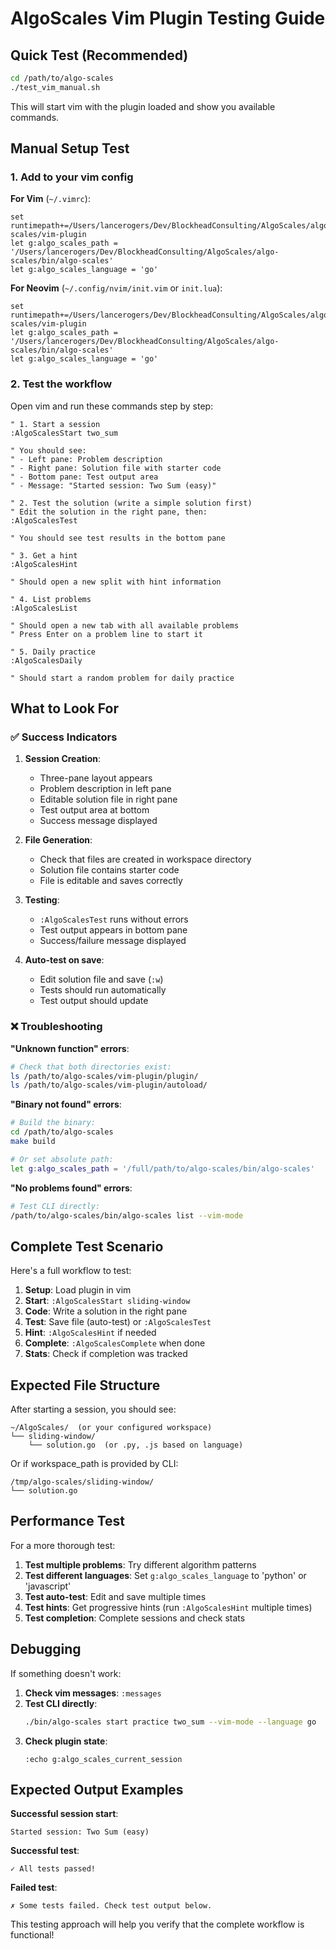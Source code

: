 # AlgoScales Vim Plugin Testing Guide

## Quick Test (Recommended)

```bash
cd /path/to/algo-scales
./test_vim_manual.sh
```

This will start vim with the plugin loaded and show you available commands.

## Manual Setup Test

### 1. Add to your vim config

**For Vim** (`~/.vimrc`):
```vim
set runtimepath+=/Users/lancerogers/Dev/BlockheadConsulting/AlgoScales/algo-scales/vim-plugin
let g:algo_scales_path = '/Users/lancerogers/Dev/BlockheadConsulting/AlgoScales/algo-scales/bin/algo-scales'
let g:algo_scales_language = 'go'
```

**For Neovim** (`~/.config/nvim/init.vim` or `init.lua`):
```vim
set runtimepath+=/Users/lancerogers/Dev/BlockheadConsulting/AlgoScales/algo-scales/vim-plugin
let g:algo_scales_path = '/Users/lancerogers/Dev/BlockheadConsulting/AlgoScales/algo-scales/bin/algo-scales'
let g:algo_scales_language = 'go'
```

### 2. Test the workflow

Open vim and run these commands step by step:

```vim
" 1. Start a session
:AlgoScalesStart two_sum

" You should see:
" - Left pane: Problem description
" - Right pane: Solution file with starter code
" - Bottom pane: Test output area
" - Message: "Started session: Two Sum (easy)"
```

```vim
" 2. Test the solution (write a simple solution first)
" Edit the solution in the right pane, then:
:AlgoScalesTest

" You should see test results in the bottom pane
```

```vim
" 3. Get a hint
:AlgoScalesHint

" Should open a new split with hint information
```

```vim
" 4. List problems
:AlgoScalesList

" Should open a new tab with all available problems
" Press Enter on a problem line to start it
```

```vim
" 5. Daily practice
:AlgoScalesDaily

" Should start a random problem for daily practice
```

## What to Look For

### ✅ Success Indicators

1. **Session Creation**:
   - Three-pane layout appears
   - Problem description in left pane
   - Editable solution file in right pane
   - Test output area at bottom
   - Success message displayed

2. **File Generation**:
   - Check that files are created in workspace directory
   - Solution file contains starter code
   - File is editable and saves correctly

3. **Testing**:
   - `:AlgoScalesTest` runs without errors
   - Test output appears in bottom pane
   - Success/failure message displayed

4. **Auto-test on save**:
   - Edit solution file and save (`:w`)
   - Tests should run automatically
   - Test output should update

### ❌ Troubleshooting

**"Unknown function" errors**:
```bash
# Check that both directories exist:
ls /path/to/algo-scales/vim-plugin/plugin/
ls /path/to/algo-scales/vim-plugin/autoload/
```

**"Binary not found" errors**:
```bash
# Build the binary:
cd /path/to/algo-scales
make build

# Or set absolute path:
let g:algo_scales_path = '/full/path/to/algo-scales/bin/algo-scales'
```

**"No problems found" errors**:
```bash
# Test CLI directly:
/path/to/algo-scales/bin/algo-scales list --vim-mode
```

## Complete Test Scenario

Here's a full workflow to test:

1. **Setup**: Load plugin in vim
2. **Start**: `:AlgoScalesStart sliding-window` 
3. **Code**: Write a solution in the right pane
4. **Test**: Save file (auto-test) or `:AlgoScalesTest`
5. **Hint**: `:AlgoScalesHint` if needed
6. **Complete**: `:AlgoScalesComplete` when done
7. **Stats**: Check if completion was tracked

## Expected File Structure

After starting a session, you should see:

```
~/AlgoScales/  (or your configured workspace)
└── sliding-window/
    └── solution.go  (or .py, .js based on language)
```

Or if workspace_path is provided by CLI:
```
/tmp/algo-scales/sliding-window/
└── solution.go
```

## Performance Test

For a more thorough test:

1. **Test multiple problems**: Try different algorithm patterns
2. **Test different languages**: Set `g:algo_scales_language` to 'python' or 'javascript'
3. **Test auto-test**: Edit and save multiple times
4. **Test hints**: Get progressive hints (run `:AlgoScalesHint` multiple times)
5. **Test completion**: Complete sessions and check stats

## Debugging

If something doesn't work:

1. **Check vim messages**: `:messages`
2. **Test CLI directly**: 
   ```bash
   ./bin/algo-scales start practice two_sum --vim-mode --language go
   ```
3. **Check plugin state**:
   ```vim
   :echo g:algo_scales_current_session
   ```

## Expected Output Examples

**Successful session start**:
```
Started session: Two Sum (easy)
```

**Successful test**:
```
✓ All tests passed!
```

**Failed test**:
```
✗ Some tests failed. Check test output below.
```

This testing approach will help you verify that the complete workflow is functional!